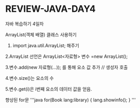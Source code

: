 # REVIEW-JAVA-DAY4
자바 복습하기 4일차

ArrayList(객체 배열) 클래스 사용하기

1. import java.util.ArrayList; 해주기

2.ArrayList 선언은 ArrayList<자료형> 변수 =new ArrayList();

3.변수.add(new 자료형(...)); 를 통해 요소 값 추가 // 생성자 호출

4.변수.size()는 요소의 수

5.변수.get(i)은 i번째 요소의 데이터 값을 얻음.

향상된 for문 
'''java
for(Book lang:library)
		{
			lang.showinfo();
		}
'''
